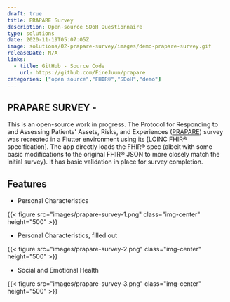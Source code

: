 ```yaml
---
draft: true
title: PRAPARE Survey
description: Open-source SDoH Questionnaire
type: solutions
date: 2020-11-19T05:07:05Z
image: solutions/02-prapare-survey/images/demo-prapare-survey.gif
releaseDate: N/A
links: 
  - title: GitHub - Source Code
    url: https://github.com/FireJuun/prapare
categories: ["open source","FHIR®","SDoH","demo"]
---
```

## PRAPARE SURVEY -

This is an open-source work in progress. The Protocol for Responding to and Assessing Patients' Assets, Risks, and Experiences ([PRAPARE]) survey was recreated in a Flutter environment using its [LOINC FHIR® specification]. The app directly loads the FHIR® spec (albeit with some basic modifications to the original FHIR® JSON to more closely match the initial survey). It has basic validation in place for survey completion.

## Features

- Personal Characteristics

{{< figure src="images/prapare-survey-1.png" class="img-center" height="500" >}}

- Personal Characteristics, filled out

{{< figure src="images/prapare-survey-2.png" class="img-center" height="500" >}}

- Social and Emotional Health

{{< figure src="images/prapare-survey-3.png" class="img-center" height="500" >}}

[PRAPARE]: https://www.nachc.org/research-and-data/prapare/
